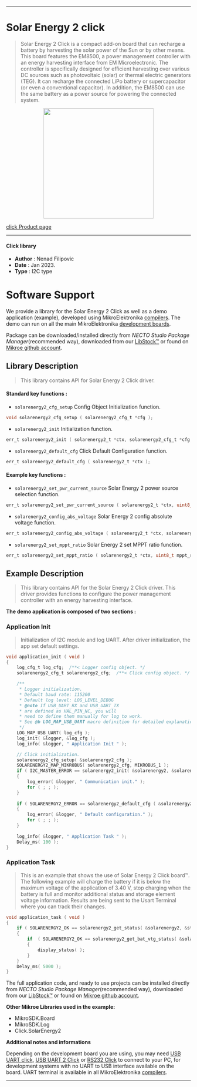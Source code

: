 
---
# Solar Energy 2 click

> Solar Energy 2 Click is a compact add-on board that can recharge a battery 
> by harvesting the solar power of the Sun or by other means. 
> This board features the EM8500, a power management controller with an energy harvesting interface 
> from EM Microelectronic. The controller is specifically designed for efficient harvesting 
> over various DC sources such as photovoltaic (solar) or thermal electric generators (TEG). 
> It can recharge the connected LiPo battery or supercapacitor (or even a conventional capacitor). 
> In addition, the EM8500 can use the same battery as a power source for powering the connected system.

<p align="center">
  <img src="https://download.mikroe.com/images/click_for_ide/solarenergy2_click.png" height=300px>
</p>

[click Product page](https://www.mikroe.com/solar-energy-2-click)

---


#### Click library

- **Author**        : Nenad Filipovic
- **Date**          : Jan 2023.
- **Type**          : I2C type


# Software Support

We provide a library for the Solar Energy 2 Click
as well as a demo application (example), developed using MikroElektronika
[compilers](https://www.mikroe.com/necto-studio).
The demo can run on all the main MikroElektronika [development boards](https://www.mikroe.com/development-boards).

Package can be downloaded/installed directly from *NECTO Studio Package Manager*(recommended way), downloaded from our [LibStock&trade;](https://libstock.mikroe.com) or found on [Mikroe github account](https://github.com/MikroElektronika/mikrosdk_click_v2/tree/master/clicks).

## Library Description

> This library contains API for Solar Energy 2 Click driver.

#### Standard key functions :

- `solarenergy2_cfg_setup` Config Object Initialization function.
```c
void solarenergy2_cfg_setup ( solarenergy2_cfg_t *cfg );
```

- `solarenergy2_init` Initialization function.
```c
err_t solarenergy2_init ( solarenergy2_t *ctx, solarenergy2_cfg_t *cfg );
```

- `solarenergy2_default_cfg` Click Default Configuration function.
```c
err_t solarenergy2_default_cfg ( solarenergy2_t *ctx );
```

#### Example key functions :

- `solarenergy2_set_pwr_current_source` Solar Energy 2 power source selection function.
```c
err_t solarenergy2_set_pwr_current_source ( solarenergy2_t *ctx, uint8_t crt_src_sel )
```

- `solarenergy2_config_abs_voltage` Solar Energy 2 config absolute voltage function.
```c
err_t solarenergy2_config_abs_voltage ( solarenergy2_t *ctx, solarenergy2_abs_vtg_v_t abs_vtg );
```

- `solarenergy2_set_mppt_ratio` Solar Energy 2 set MPPT ratio function.
```c
err_t solarenergy2_set_mppt_ratio ( solarenergy2_t *ctx, uint8_t mppt_ratio );
```

## Example Description

> This library contains API for the Solar Energy 2 Click driver.
> This driver provides functions to configure the
> power management controller with an energy harvesting interface.

**The demo application is composed of two sections :**

### Application Init

> Initialization of I2C module and log UART.
> After driver initialization, the app set default settings.

```c
void application_init ( void ) 
{
    log_cfg_t log_cfg;  /**< Logger config object. */
    solarenergy2_cfg_t solarenergy2_cfg;  /**< Click config object. */

    /** 
     * Logger initialization.
     * Default baud rate: 115200
     * Default log level: LOG_LEVEL_DEBUG
     * @note If USB_UART_RX and USB_UART_TX 
     * are defined as HAL_PIN_NC, you will 
     * need to define them manually for log to work. 
     * See @b LOG_MAP_USB_UART macro definition for detailed explanation.
     */
    LOG_MAP_USB_UART( log_cfg );
    log_init( &logger, &log_cfg );
    log_info( &logger, " Application Init " );

    // Click initialization.
    solarenergy2_cfg_setup( &solarenergy2_cfg );
    SOLARENERGY2_MAP_MIKROBUS( solarenergy2_cfg, MIKROBUS_1 );
    if ( I2C_MASTER_ERROR == solarenergy2_init( &solarenergy2, &solarenergy2_cfg ) ) 
    {
        log_error( &logger, " Communication init." );
        for ( ; ; );
    }
    
    if ( SOLARENERGY2_ERROR == solarenergy2_default_cfg ( &solarenergy2 ) )
    {
        log_error( &logger, " Default configuration." );
        for ( ; ; );
    }
    
    log_info( &logger, " Application Task " );
    Delay_ms( 100 );    
}
```

### Application Task

> This is an example that shows the use of Solar Energy 2 Click board™.
> The following example will charge the battery 
> if it is below the maximum voltage of the application of 3.40 V, 
> stop charging when the battery is full and monitor additional status and 
> storage element voltage information.
> Results are being sent to the Usart Terminal where you can track their changes.

```c
void application_task ( void ) 
{   
    if ( SOLARENERGY2_OK == solarenergy2_get_status( &solarenergy2, &status ) )
    {
        if  ( SOLARENERGY2_OK == solarenergy2_get_bat_vtg_status( &solarenergy2, &vld_status ) )
        {
            display_status( );    
        }
    }
    Delay_ms( 5000 );
}
```

The full application code, and ready to use projects can be installed directly from *NECTO Studio Package Manager*(recommended way), downloaded from our [LibStock&trade;](https://libstock.mikroe.com) or found on [Mikroe github account](https://github.com/MikroElektronika/mikrosdk_click_v2/tree/master/clicks).

**Other Mikroe Libraries used in the example:**

- MikroSDK.Board
- MikroSDK.Log
- Click.SolarEnergy2

**Additional notes and informations**

Depending on the development board you are using, you may need
[USB UART click](https://www.mikroe.com/usb-uart-click),
[USB UART 2 Click](https://www.mikroe.com/usb-uart-2-click) or
[RS232 Click](https://www.mikroe.com/rs232-click) to connect to your PC, for
development systems with no UART to USB interface available on the board. UART
terminal is available in all MikroElektronika
[compilers](https://shop.mikroe.com/compilers).

---
